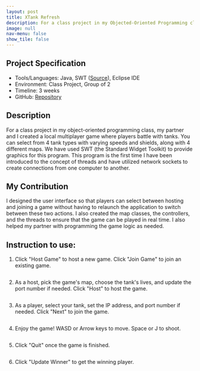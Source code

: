 ```yaml
---
layout: post
title: XTank Refresh
description: For a class project in my Objected-Oriented Programming class, my partner and I created a local multiplayer game where players battle with tanks.
image: null
nav-menu: false
show_tile: false
---
```


## Project Specification
<ul>
  <li>Tools/Languages: Java, SWT (<a href="https://www.eclipse.org/swt/">Source</a>), Eclipse IDE</li>
  <li>Environment: Class Project, Group of 2</li>
  <li>Timeline: 3 weeks</li>
  <li>GitHub: <a href="https://github.com/namdo1225/Xtank_Refresh">Repository</a></li>
</ul>

## Description

For a class project in my object-oriented programming class, my partner and I created a local multiplayer game where players battle with tanks. You can select from 4 tank types with varying speeds and shields, along with 4 different maps. We have used SWT (the Standard Widget Toolkit) to provide graphics for this program. This program is the first time I have been introduced to the concept of threads and have utilized network sockets to create connections from one computer to another.

## My Contribution

I designed the user interface so that players can select between hosting and joining a game without having to relaunch the application to switch between these two actions. I also created the map classes, the controllers, and the threads to ensure that the game can be played in real time. I also helped my partner with programming the game logic as needed.

## Instruction to use:

1) Click "Host Game" to host a new game. Click "Join Game" to join an existing game.

<img src="{% link images/projects_media/20231222_xtank/00_title.png %}" alt="" data-position="center center" />

2) As a host, pick the game's map, choose the tank's lives, and update the port number if needed. Click "Host" to host the game.

<img src="{% link images/projects_media/20231222_xtank/01_host.png %}" alt="" data-position="center center" />

3) As a player, select your tank, set the IP address, and port number if needed. Click "Next" to join the game.

<img src="{% link images/projects_media/20231222_xtank/02_join.png %}" alt="" data-position="center center" />

4) Enjoy the game! WASD or Arrow keys to move. Space or J to shoot.

<img src="{% link images/projects_media/20231222_xtank/03_battle.png %}" alt="" data-position="center center" />

5) Click "Quit" once the game is finished.

<img src="{% link images/projects_media/20231222_xtank/04_defeat.png %}" alt="" data-position="center center" />

6) Click "Update Winner" to get the winning player.

<img src="{% link images/projects_media/20231222_xtank/05_winner.png %}" alt="" data-position="center center" />
